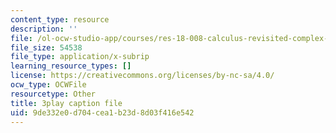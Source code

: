 ```yaml
---
content_type: resource
description: ''
file: /ol-ocw-studio-app/courses/res-18-008-calculus-revisited-complex-variables-differential-equations-and-linear-algebra-fall-2011/9de332e0d704cea1b23d8d03f416e542_s1DFa1dCss0.srt
file_size: 54538
file_type: application/x-subrip
learning_resource_types: []
license: https://creativecommons.org/licenses/by-nc-sa/4.0/
ocw_type: OCWFile
resourcetype: Other
title: 3play caption file
uid: 9de332e0-d704-cea1-b23d-8d03f416e542
---
```

